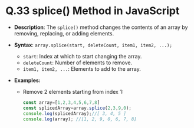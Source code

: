 # Q.33 splice() Method in JavaScript

- **Description**: The `splice()` method changes the contents of an array by removing, replacing, or adding elements.

- **Syntax**: `array.splice(start, deleteCount, item1, item2, ...);`
  - `start`: Index at which to start changing the array.
  - `deleteCount`: Number of elements to remove.
  - `item1, item2, ...`: Elements to add to the array.

- **Examples:**
  - Remove 2 elements starting from index 1:
    ```javascript
    const array=[1,2,3,4,5,6,7,8]
    const splicedArray=array.splice(2,3,9,0);
    console.log(splicedArray);//[ 3, 4, 5 ]
    console.log(array); //[1, 2, 9, 0, 6, 7, 8]
    
    ```